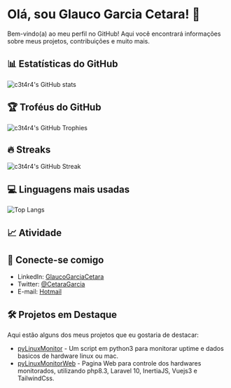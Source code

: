 # Olá, sou Glauco Garcia Cetara! 👋

Bem-vindo(a) ao meu perfil no GitHub! Aqui você encontrará informações sobre meus projetos, contribuições e muito mais.

## 📊 Estatísticas do GitHub

![c3t4r4's GitHub stats](https://github-readme-stats.vercel.app/api?username=c3t4r4&show_icons=true&theme=radical)

## 🏆 Troféus do GitHub

![c3t4r4's GitHub Trophies](https://github-profile-trophy.vercel.app/?username=c3t4r4&row=1&column=6)

## 🔥 Streaks

![c3t4r4's GitHub Streak](https://github-readme-streak-stats.herokuapp.com/?user=c3t4r4&theme=dark)

## 💻 Linguagens mais usadas

![Top Langs](https://github-readme-stats.vercel.app/api/top-langs/?username=c3t4r4&layout=compact&theme=vision-friendly-dark)

## 📈 Atividade

<!--START_SECTION:activity-->
<!--END_SECTION:activity-->

## 🤝 Conecte-se comigo

- LinkedIn: [GlaucoGarciaCetara](https://www.linkedin.com/in/glauco-garcia-cetara-56692939/)
- Twitter: [@CetaraGarcia](https://twitter.com/CetaraGarcia)
- E-mail: [Hotmail](mailto:neocetara@hotmail.com)

## 🛠️ Projetos em Destaque

Aqui estão alguns dos meus projetos que eu gostaria de destacar:

- [pyLinuxMonitor](https://github.com/c3t4r4/pyLinuxMonitor) - Um script em python3 para monitorar uptime e dados basicos de hardware linux ou mac.
- [pyLinuxMonitorWeb](https://github.com/c3t4r4/pyLinuxMonitorWeb) - Pagina Web para controle dos hardwares monitorados, utilizando php8.3, Laravel 10, InertiaJS, Vuejs3 e TailwindCss.

<!-- Não esqueça de substituir `c3t4r4` pelo seu nome de usuário real no GitHub para garantir que os badges e estatísticas sejam exibidos corretamente. -->

